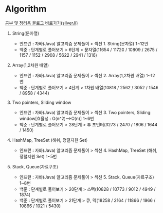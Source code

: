 # Algorithm

[공부 및 정리용 블로그 바로가기(silverJi)](https://silverji.tistory.com/)

1. String(문자열)
   - 인프런 : 자바(Java) 알고리즘 문제풀이 > 섹션 1. String(문자열) 1~12번
   - 백준 : 단계별로 풀어보기 > 6단계 > 문자열(11654 / 11720 / 10809 / 2675 / 1157 / 1152 / 2908 / 5622 / 2941 / 1316)
   
2. Array(1,2차원 배열)
   - 인프런 : 자바(Java) 알고리즘 문제풀이 > 섹션 2. Array(1,2차원 배열) 1~12번
   - 백준 : 단계별로 풀어보기 > 4단계 > 1차원 배열(10818 / 2562 / 3052 / 1546 / 8958 / 4344)
   
3. Two pointers, Sliding window
   - 인프런 : 자바(Java) 알고리즘 문제풀이 > 섹션 3. Two pointers, Sliding window[효율성 : O(n^2)-->O(n)] 1~6번
   - 백준 : 단계별로 풀어보기 > 28단계 > 투 포인터(3273 / 2470 / 1806 / 1644 / 1450)
   
4. HashMap, TreeSet (해쉬, 정렬지원 Set)
   - 인프런 : 자바(Java) 알고리즘 문제풀이 > 섹션 4. HashMap, TreeSet (해쉬, 정렬지원 Set) 1~5번
   
5. Stack, Queue(자료구조)
   - 인프런 : 자바(Java) 알고리즘 문제풀이 > 섹션 5. Stack, Queue(자료구조) 1~8번
   - 백준 : 단계별로 풀어보기 > 20단계 > 스택(10828 / 10773 / 9012 / 4949 / 1874)   
   - 백준 : 단계별로 풀어보기 > 21단계 > 큐, 덱(18258 / 2164 / 11866 / 1966 / 10866 / 1021 / 5430)
